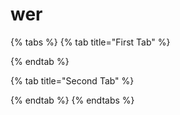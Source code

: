# wer

{% tabs %}
{% tab title="First Tab" %}

{% endtab %}

{% tab title="Second Tab" %}

{% endtab %}
{% endtabs %}

